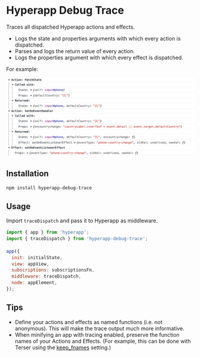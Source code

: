 # Hyperapp Debug Trace

Traces all dispatched Hyperapp actions and effects.

- Logs the state and properties arguments with which every action is dispatched.
- Parses and logs the return value of every action.
- Logs the properties argument with which every effect is dispatched.

For example:

![Example of trace output](./doc/snapshot.png)

## Installation

```
npm install hyperapp-debug-trace
```

## Usage

Import `traceDispatch` and pass it to Hyperapp as middleware.

```javascript
import { app } from 'hyperapp';
import { traceDispatch } from 'hyperapp-debug-trace';

app({
  init: initialState,
  view: appView,
  subscriptions: subscriptionsFn,
  middleware: traceDispatch,
  node: appElement,
});
```

## Tips

- Define your actions and effects as named functions (i.e. not anonymous). This
  will make the trace output much more informative.
- When minifying an app with tracing enabled, preserve the function names of
  your Actions and Effects. (For example, this can be done with
  Terser using the [keep_fnames](https://github.com/terser/terser#user-content-minify-options:~:text=regex.-,keep_fnames)
  setting.)
